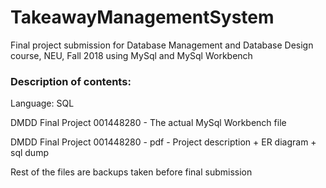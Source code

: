 # TakeawayManagementSystem
Final project submission for Database Management and Database Design course, NEU, Fall 2018 using MySql and MySql Workbench

### Description of contents:

Language: SQL

DMDD Final Project 001448280 - The actual MySql Workbench file

DMDD Final Project 001448280 - pdf - Project description + ER diagram + sql dump

Rest of the files are backups taken before final submission
